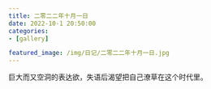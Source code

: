 ```yaml
---
title: 二零二二年十月一日
date: 2022-10-1 20:50:00
categories:
- [gallery]

featured_image: /img/日记/二零二二年十月一日.jpg
---
```


巨大而又空洞的表达欲，失语后渴望把自己潦草在这个时代里。